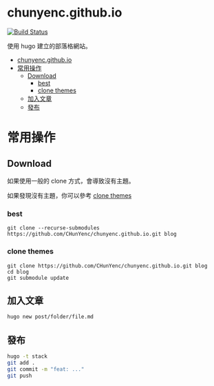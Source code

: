 # chunyenc.github.io

[![Build Status](http://drone.chunyen.xyz/api/badges/CHunYenc/chunyenc.github.io/status.svg?ref=refs/heads/master)](http://drone.chunyen.xyz/CHunYenc/chunyenc.github.io)

使用 hugo 建立的部落格網站。

- [chunyenc.github.io](#chunyencgithubio)
- [常用操作](#常用操作)
  - [Download](#download)
    - [best](#best)
    - [clone themes](#clone-themes)
  - [加入文章](#加入文章)
  - [發布](#發布)

# 常用操作

## Download

如果使用一般的 clone 方式，會導致沒有主題。

如果發現沒有主題，你可以參考 [clone themes](#clone-themes)

### best

```shell
git clone --recurse-submodules https://github.com/CHunYenc/chunyenc.github.io.git blog
```

### clone themes

```shell
git clone https://github.com/CHunYenc/chunyenc.github.io.git blog
cd blog
git submodule update
```

## 加入文章

```bash
hugo new post/folder/file.md
```

## 發布

```bash
hugo -t stack 
git add .
git commit -m "feat: ..."
git push
```
